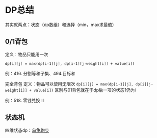 # DP总结

其实就两点：状态（dp数组）和选择（min，max求最值）

## 0/1背包
定义：物品只能用一次

`dp[i][j] = max(dp[i-1][j], dp[i-1][j-weight[i]] + value[i])`

例：416. 分割等和子集、494.目标和

完全背包
定义：物品可以使用无限次
`dp[i][j] = max(dp[i-1][j], dp[i][j-weight[i]] + value[i])`
区别与01背包就在于dp后一项的状态1仍为i

例：518. 零钱兑换 II

## 状态机

四维状态dp：[乌龟跑步](牛客网/乌龟跑步.md)

